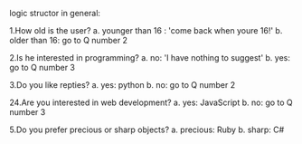 logic structor in general:

1.How old is the user?
a. younger than 16 : 'come back when youre 16!'
b. older than 16: go to Q number 2

2.Is he interested in programming?
a. no: 'I have nothing to suggest'
b. yes: go to Q number 3

3.Do you like repties?
a. yes: python
b. no: go to Q number 2

24.Are you interested in web development?
a. yes: JavaScript
b. no: go to Q number 3

5.Do you prefer precious or sharp objects?
a. precious: Ruby
b. sharp: C#
